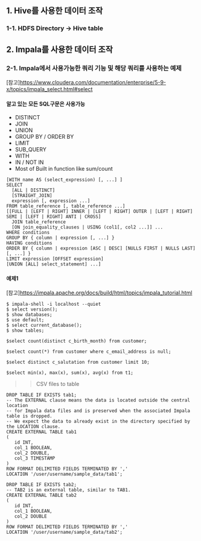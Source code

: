 ## 1. Hive를 사용한 데이터 조작

### 1-1. HDFS Directory -> Hive table



## 2. Impala를 사용한 데이터 조작

### 2-1. Impala에서 사용가능한 쿼리 기능 및 해당 쿼리를 사용하는 예제 
[참고]https://www.cloudera.com/documentation/enterprise/5-9-x/topics/impala_select.html#select

#### 알고 있는 모든 SQL구문은 사용가능

<ul>
 <li> DISTINCT </li>
 <li> JOIN </li>
 <li> UNION </li>
 <li> GROUP BY / ORDER  BY </li>
 <li> LIMIT </li>  
 <li> SUB_QUERY </li>  
 <li> WITH </li>  
 <li> IN / NOT IN </li>  
 <li> Most of Built in function like sum/count </li> 
</ul>

```
[WITH name AS (select_expression) [, ...] ]
SELECT
  [ALL | DISTINCT]
  [STRAIGHT_JOIN]
  expression [, expression ...]
FROM table_reference [, table_reference ...]
[[FULL | [LEFT | RIGHT] INNER | [LEFT | RIGHT] OUTER | [LEFT | RIGHT] SEMI | [LEFT | RIGHT] ANTI | CROSS]
  JOIN table_reference
  [ON join_equality_clauses | USING (col1[, col2 ...]] ...
WHERE conditions
GROUP BY { column | expression [, ...] }
HAVING conditions
ORDER BY { column | expression [ASC | DESC] [NULLS FIRST | NULLS LAST] [, ...] }
LIMIT expression [OFFSET expression]
[UNION [ALL] select_statement] ...]
```

#### 예제1
[참고]https://impala.apache.org/docs/build/html/topics/impala_tutorial.html

```
$ impala-shell -i localhost --quiet
$ select version();
$ show databases;
$ use default;
$ select current_database();
$ show tables;

$select count(distinct c_birth_month) from customer;

$select count(*) from customer where c_email_address is null;

$select distinct c_salutation from customer limit 10;

$select min(x), max(x), sum(x), avg(x) from t1;
```

>>CSV files to table
```
DROP TABLE IF EXISTS tab1;
-- The EXTERNAL clause means the data is located outside the central location
-- for Impala data files and is preserved when the associated Impala table is dropped.
-- We expect the data to already exist in the directory specified by the LOCATION clause.
CREATE EXTERNAL TABLE tab1
(
   id INT,
   col_1 BOOLEAN,
   col_2 DOUBLE,
   col_3 TIMESTAMP
)
ROW FORMAT DELIMITED FIELDS TERMINATED BY ','
LOCATION '/user/username/sample_data/tab1';

DROP TABLE IF EXISTS tab2;
-- TAB2 is an external table, similar to TAB1.
CREATE EXTERNAL TABLE tab2
(
   id INT,
   col_1 BOOLEAN,
   col_2 DOUBLE
)
ROW FORMAT DELIMITED FIELDS TERMINATED BY ','
LOCATION '/user/username/sample_data/tab2';
```

